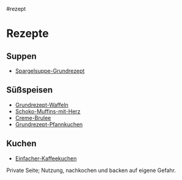 #rezept 




# Rezepte

## Suppen

- [Spargelsuppe-Grundrezept](./Spargelsuppe-Grundrezept.md)

## Süßspeisen

- [Grundrezept-Waffeln](./Grundrezept-Waffeln.md)
- [Schoko-Muffins-mit-Herz](./Schoko-Muffins-mit-Herz.md)
- [Creme-Brulee](./Creme-Brulee.md)
- [Grundrezept-Pfannkuchen](./Grundrezept-Pfannkuchen.md)

## Kuchen

- [Einfacher-Kaffeekuchen](./Einfacher-Kaffeekuchen.md)


Private Seite; Nutzung, nachkochen und backen auf eigene Gefahr.



